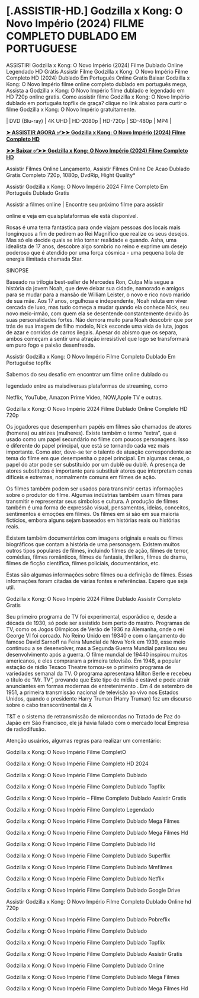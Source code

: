 <h1>[.ASSISTIR-HD.] Godzilla x Kong: O Novo Império (2024) FILME COMPLETO DUBLADO EM PORTUGUESE</h1>
ASSISTIR! Godzilla x Kong: O Novo Império (2024) Filme Dublado Online Legendado HD Grátis Assistir Filme Godzilla x Kong: O Novo Império Filme Completo HD (2024) Dublado Em Português Online Gratis Baixar Godzilla x Kong: O Novo Império filme online completo dublado em português mega, Assista a Godzilla x Kong: O Novo Império filme dublado e legendado em HD 720p online gratis. Como assistir filme Godzilla x Kong: O Novo Império dublado em português topflix de graça? clique no link abaixo para curtir o filme Godzilla x Kong: O Novo Império gratuitamente.

| DVD (Blu-ray) | 4K UHD | HD-2080p | HD-720p | SD-480p | MP4 |


**[➤ ASSISTIR AGORA ✅➤➤ Godzilla x Kong: O Novo Império (2024) Filme Completo HD](https://bit.ly/3WlRtts)**


**[➤➤ Baixar ✅➤➤ Godzilla x Kong: O Novo Império (2024) Filme Completo HD](https://bit.ly/3WlRtts)**


Assistir Filmes Online Lançamento, Assistir Filmes Online De Acao Dublado Gratis Completo 720p, 1080p, DvdRip, Hight Quality*

Assistir Godzilla x Kong: O Novo Império 2024 Filme Completo Em Português Dublado Gratis

Assistir a filmes online | Encontre seu próximo filme para assistir

online e veja em quaisplataformas ele está disponível.

Rosas é uma terra fantástica para onde viajam pessoas dos locais mais longínquos a fim de pedirem ao Rei Magnífico que realize os seus desejos. Mas só ele decide quais se irão tornar realidade e quando. Asha, uma idealista de 17 anos, descobre algo sombrio no reino e exprime um desejo poderoso que é atendido por uma força cósmica - uma pequena bola de energia ilimitada chamada Star.

SINOPSE

Baseado na trilogia best-seller de Mercedes Ron, Culpa Mía segue a história da jovem Noah, que deve deixar sua cidade, namorado e amigos para se mudar para a mansão de William Leister, o novo e rico novo marido de sua mãe. Aos 17 anos, orgulhosa e independente, Noah reluta em viver cercada de luxo, mas tudo começa a mudar quando ela conhece Nick, seu novo meio-irmão, com quem ela se desentende constantemente devido às suas personalidades fortes. Não demora muito para Noah descobrir que por trás de sua imagem de filho modelo, Nick esconde uma vida de luta, jogos de azar e corridas de carros ilegais. Apesar do abismo que os separa, ambos começam a sentir uma atração irresistível que logo se transformará em puro fogo e paixão desenfreada.

Assistir Godzilla x Kong: O Novo Império Filme Completo Dublado Em Portuguêse topflix

Sabemos do seu desafio em encontrar um filme online dublado ou

legendado entre as maisdiversas plataformas de streaming, como

Netflix, YouTube, Amazon Prime Video, NOW,Apple TV e outras.

Godzilla x Kong: O Novo Império 2024 Filme Dublado Online Completo HD 720p

Os jogadores que desempenham papéis em filmes são chamados de atores (homens) ou atrizes (mulheres). Existe também o termo “extra”, que é usado como um papel secundário no filme com poucos personagens. Isso é diferente do papel principal, que está se tornando cada vez mais importante. Como ator, deve-se ter o talento de atuação correspondente ao tema do filme em que desempenha o papel principal. Em algumas cenas, o papel do ator pode ser substituído por um dublê ou dublê. A presença de atores substitutos é importante para substituir atores que interpretam cenas difíceis e extremas, normalmente comuns em filmes de ação.

Os filmes também podem ser usados para transmitir certas informações sobre o produtor do filme. Algumas indústrias também usam filmes para transmitir e representar seus símbolos e cultura. A produção de filmes também é uma forma de expressão visual, pensamentos, ideias, conceitos, sentimentos e emoções em filmes. Os filmes em si são em sua maioria fictícios, embora alguns sejam baseados em histórias reais ou histórias reais.

Existem também documentários com imagens originais e reais ou filmes biográficos que contam a história de uma personagem. Existem muitos outros tipos populares de filmes, incluindo filmes de ação, filmes de terror, comédias, filmes românticos, filmes de fantasia, thrillers, filmes de drama, filmes de ficção científica, filmes policiais, documentários, etc.

Estas são algumas informações sobre filmes ou a definição de filmes. Essas informações foram citadas de várias fontes e referências. Espero que seja util.

Godzilla x Kong: O Novo Império 2024 Filme Dublado Assistir Completo Gratis

Seu primeiro programa de TV foi experimental, esporádico e, desde a década de 1930, só pode ser assistido bem perto do mastro. Programas de TV, como os Jogos Olímpicos de Verão de 1936 na Alemanha, onde o rei George VI foi coroado. No Reino Unido em 19340 e com o lançamento do famoso David Sarnoff na Feira Mundial de Nova York em 1939, esse meio continuou a se desenvolver, mas a Segunda Guerra Mundial paralisou seu desenvolvimento após a guerra. O filme mundial de 19440 inspirou muitos americanos, e eles compraram a primeira televisão. Em 1948, a popular estação de rádio Texaco Theatre tornou-se o primeiro programa de variedades semanal da TV. O programa apresentava Milton Berle e recebeu o título de “Mr. TV”, provando que Este tipo de mídia é estável e pode atrair anunciantes em formas modernas de entretenimento . Em 4 de setembro de 1951, a primeira transmissão nacional de televisão ao vivo nos Estados Unidos, quando o presidente Harry Truman (Harry Truman) fez um discurso sobre o cabo transcontinental da A

T&T e o sistema de retransmissão de microondas no Tratado de Paz do Japão em São Francisco, ele já havia falado com o mercado local Empresa de radiodifusão.

Atenção usuários, algumas regras para realizar um comentário:


Godzilla x Kong: O Novo Império Filme CompletO

Godzilla x Kong: O Novo Império Filme Completo HD 2024

Godzilla x Kong: O Novo Império Filme Completo Dublado

Godzilla x Kong: O Novo Império Filme Completo Dublado Topflix

Godzilla x Kong: O Novo Império – Filme Completo Dublado Assistir Gratis

Godzilla x Kong: O Novo Império Filme Completo Legendado

Godzilla x Kong: O Novo Império Filme Completo Dublado Mega Filmes

Godzilla x Kong: O Novo Império Filme Completo Dublado Mega Filmes Hd

Godzilla x Kong: O Novo Império Filme Completo Dublado Hd

Godzilla x Kong: O Novo Império Filme Completo Dublado Superflix

Godzilla x Kong: O Novo Império Filme Completo Dublado Mmfilmes

Godzilla x Kong: O Novo Império Filme Completo Dublado Netflix

Godzilla x Kong: O Novo Império Filme Completo Dublado Google Drive

Assistir Godzilla x Kong: O Novo Império Filme Completo Dublado Online hd 720p

Godzilla x Kong: O Novo Império Filme Completo Dublado Pobreflix

Godzilla x Kong: O Novo Império Filme Completo Dublado

Godzilla x Kong: O Novo Império Filme Completo Dublado Topflix

Godzilla x Kong: O Novo Império Filme Completo Dublado Assistir Gratis

Godzilla x Kong: O Novo Império Filme Completo Dublado Online

Godzilla x Kong: O Novo Império Filme Completo Dublado Mega Filmes

Godzilla x Kong: O Novo Império Filme Completo Dublado Mega Filmes Hd
